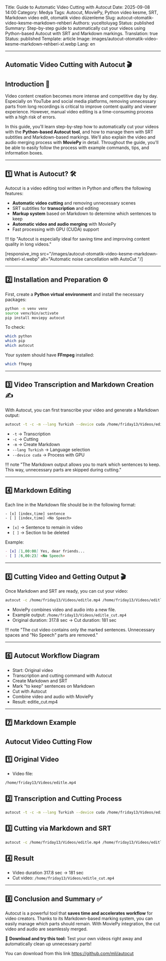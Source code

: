 Title: Guide to Automatic Video Cutting with Autocut
Date: 2025-09-08 14:00
Category: Medya
Tags: Autocut, MoviePy, Python video kesme, SRT, Markdown video edit, otomatik video düzenleme
Slug: autocut-otomatik-video-kesme-markdown-rehberi
Authors: yuceltoluyag
Status: published
Summary: Step-by-step guide to automatically cut your videos using Python-based Autocut with SRT and Markdown markings.
Translation: true
Status: published
Template: article
Image: images/autocut-otomatik-video-kesme-markdown-rehberi-xl.webp
Lang: en

---

## Automatic Video Cutting with Autocut 🎬

## Introduction 📝

Video content creation becomes more intense and competitive day by day. Especially on YouTube and social media platforms, removing unnecessary parts from long recordings is critical to improve content quality and viewer experience. However, manual video editing is a time-consuming process with a high risk of errors.

In this guide, you'll learn step-by-step how to automatically cut your videos with the **Python-based Autocut tool**, and how to manage them with SRT subtitles and Markdown-based markings. We'll also explain the video and audio merging process with **MoviePy** in detail. Throughout the guide, you'll be able to easily follow the process with example commands, tips, and information boxes.

---

## 1️⃣ What is Autocut? 🛠️

Autocut is a video editing tool written in Python and offers the following features:

- **Automatic video cutting** and removing unnecessary scenes
- SRT subtitles for **transcription** and editing
- **Markup system** based on Markdown to determine which sentences to keep
- **Automatic video and audio merging** with MoviePy
- Fast processing with GPU (CUDA) support

!!! tip "Autocut is especially ideal for saving time and improving content quality in long videos."

[responsive_img src="/images/autocut-otomatik-video-kesme-markdown-rehberi-xl.webp" alt="Automatic noise cancellation with AutoCut "/]

---

## 2️⃣ Installation and Preparation ⚙️

First, create a **Python virtual environment** and install the necessary packages:

```bash
python -m venv venv
source venv/bin/activate
pip install moviepy autocut
```

To check:

```bash
which python
which pip
which autocut
```

Your system should have **FFmpeg** installed:

```bash
which ffmpeg
```

---

## 3️⃣ Video Transcription and Markdown Creation ✍️

With Autocut, you can first transcribe your video and generate a Markdown output:

```bash
autocut -t -c -m --lang Turkish --device cuda /home/friday13/Videos/editle.mp4
```

- `-t` → Transcription
- `-c` → Cutting
- `-m` → Create Markdown
- `--lang Turkish` → Language selection
- `--device cuda` → Process with GPU

!!! note "The Markdown output allows you to mark which sentences to keep. This way, unnecessary parts are skipped during cutting."

---

## 4️⃣ Markdown Editing

Each line in the Markdown file should be in the following format:

```
- [x] [index,time] sentence
- [ ] [index,time] <No Speech>
```

- `[x]` → Sentence to remain in video
- `[ ]` → Section to be deleted

Example:

```markdown
- [x] [1,00:00] Yes, dear friends...
- [ ] [6,00:23] <No Speech>
```

---

## 5️⃣ Cutting Video and Getting Output 🎬

Once Markdown and SRT are ready, you can cut your video:

```bash
autocut -c /home/friday13/Videos/editle.mp4 /home/friday13/Videos/editle.srt /home/friday13/Videos/editle.md
```

- MoviePy combines video and audio into a new file.
- Example output: `/home/friday13/Videos/editle_cut.mp4`
- Original duration: 317.8 sec → Cut duration: 181 sec

!!! note "The cut video contains only the marked sentences. Unnecessary spaces and "No Speech" parts are removed."

---

## 6️⃣ Autocut Workflow Diagram

<ul class="steps">
  <li class="step step-info">Start: Original video</li>
  <li class="step step-info">Transcription and cutting command with Autocut</li>
  <li class="step step-info">Create Markdown and SRT</li>
  <li class="step step-info">Mark "to keep" sentences on Markdown</li>
  <li class="step step-info">Cut with Autocut</li>
  <li class="step step-info">Combine video and audio with MoviePy</li>
  <li class="step step-info">Result: editle_cut.mp4</li>
</ul>

---

## 7️⃣ Markdown Example

## Autocut Video Cutting Flow

## 1️⃣ Original Video

- Video file:

`/home/friday13/Videos/editle.mp4`

## 2️⃣ Transcription and Cutting Process

```bash
autocut -t -c -m --lang Turkish --device cuda /home/friday13/Videos/editle.mp4
```

## 3️⃣ Cutting via Markdown and SRT

```bash
autocut -c /home/friday13/Videos/editle.mp4 /home/friday13/Videos/editle.srt /home/friday13/Videos/editle.md
```

## 4️⃣ Result

- Video duration 317.8 sec → 181 sec
- Cut video: `/home/friday13/Videos/editle_cut.mp4`

---

## 8️⃣ Conclusion and Summary ✅

Autocut is a powerful tool that **saves time and accelerates workflow** for video creators. Thanks to its Markdown-based marking system, you can easily manage which parts should remain. With MoviePy integration, the cut video and audio are seamlessly merged.

🎯 **Download and try this tool:** Test your own videos right away and automatically clean up unnecessary parts!

You can download from this link https://github.com/mli/autocut

<script type="module" src="https://cdn.jsdelivr.net/npm/@justinribeiro/lite-youtube@1/lite-youtube.min.js"></script>

## <lite-youtube videoid="tS3Iw2WhCJI"></lite-youtube>
